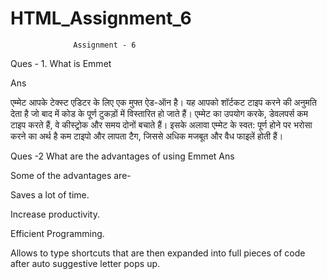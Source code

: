 # HTML_Assignment_6

                  Assignment - 6

Ques - 1. What is Emmet

Ans 

एम्मेट आपके टेक्स्ट एडिटर के लिए एक मुफ्त ऐड-ऑन है। यह आपको शॉर्टकट टाइप करने की अनुमति देता है जो बाद में कोड के पूर्ण टुकड़ों में विस्तारित हो जाते हैं। एम्मेट का उपयोग करके, डेवलपर्स कम टाइप करते हैं, वे कीस्ट्रोक और समय दोनों बचाते हैं। इसके अलावा एम्मेट के स्वत: पूर्ण होने पर भरोसा करने का अर्थ है कम टाइपो और लापता टैग, जिससे अधिक मजबूत और वैध फाइलें होती हैं।

Ques -2 What are the advantages of using	Emmet
Ans 

Some of the advantages are-

Saves a lot of time.

Increase productivity.

Efficient Programming.

Allows to type shortcuts that are then expanded into full pieces of code after auto suggestive letter pops up.
